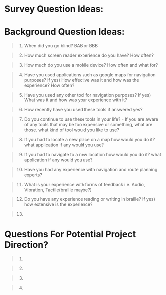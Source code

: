 # Survey Question Ideas:



# Background Question Ideas: 

> 1. When did you go blind? BAB or BBB

> 2. How much screen reader experience do you have?
    How often?

> 3. How much do you use a mobile device?
    How often and what for?

> 4. Have you used applications such as google maps for navigation purposes?
    If yes) How effective was it and how was the experience? How often?
    
> 5. Have you used any other tool for navigation purposes?
    If yes) What was it and how was your experience with it?

> 6. How recently have you used these tools if answered yes?

> 7. Do you continue to use these tools in your life?
    - If you are aware of any tools that may be too expensive or something, what are those. what kind of tool would you like to use?

> 8. If you had to locate a new place on a map how would you do it? what application if any would you use?

> 9. If you had to navigate to a new location how would you do it? what application if any would you use?

> 10. Have you had any experience with navigation and route planning experts?

> 11. What is your experience with forms of feedback i.e. Audio, Vibration, Tactile(braille maybe?)

> 12. Do you have any experience reading or writing in braille?
    If yes) how extensive is the experience?

> 13. 


# Questions For Potential Project Direction?

> 1. 

> 2. 
 
> 3. 

> 4. 


